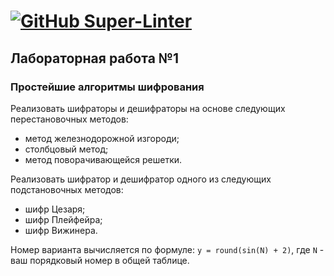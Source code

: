 # [![GitHub Super-Linter](../../workflows/Lint%20Code%20Base/badge.svg)](https://classroom.github.com/a/zony3qMz)
## Лабораторная работа №1
### Простейшие алгоритмы шифрования

Реализовать шифраторы и дешифраторы на основе следующих перестановочных методов:
- метод железнодорожной изгороди;
- столбцовый метод;
- метод поворачивающейся решетки.

Реализовать шифратор и дешифратор одного из следующих подстановочных методов:
- шифр Цезаря;
- шифр Плейфейра;
- шифр Вижинера.

Номер варианта вычисляется по формуле:
`y = round(sin(N) + 2)`,
где `N` - ваш порядковый номер в общей таблице.
